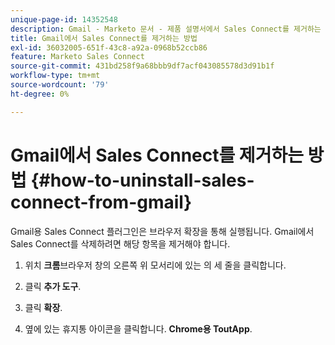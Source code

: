 ```yaml
---
unique-page-id: 14352548
description: Gmail - Marketo 문서 - 제품 설명서에서 Sales Connect를 제거하는 방법
title: Gmail에서 Sales Connect를 제거하는 방법
exl-id: 36032005-651f-43c8-a92a-0968b52ccb86
feature: Marketo Sales Connect
source-git-commit: 431bd258f9a68bbb9df7acf043085578d3d91b1f
workflow-type: tm+mt
source-wordcount: '79'
ht-degree: 0%

---
```


# Gmail에서 Sales Connect를 제거하는 방법 {#how-to-uninstall-sales-connect-from-gmail}

Gmail용 Sales Connect 플러그인은 브라우저 확장을 통해 실행됩니다. Gmail에서 Sales Connect를 삭제하려면 해당 항목을 제거해야 합니다.

1. 위치 **크롬**&#x200B;브라우저 창의 오른쪽 위 모서리에 있는 의 세 줄을 클릭합니다.

1. 클릭 **추가 도구**.

1. 클릭 **확장**.

1. 옆에 있는 휴지통 아이콘을 클릭합니다. **Chrome용 ToutApp**.
